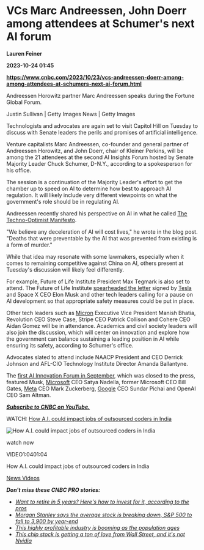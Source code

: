 # VCs Marc Andreessen, John Doerr among attendees at Schumer's next AI forum
**Lauren Feiner**

**2023-10-24 01:45**

**https://www.cnbc.com/2023/10/23/vcs-andreessen-doerr-among-among-attendees-at-schumers-next-ai-forum.html**

Andreessen Horowitz partner Marc Andreessen speaks during the Fortune Global Forum.

Justin Sullivan | Getty Images News | Getty Images

Technologists and advocates are again set to visit Capitol Hill on Tuesday to discuss with Senate leaders the perils and promises of artificial intelligence.

Venture capitalists Marc Andreessen, co-founder and general partner of Andreessen Horowitz, and John Doerr, chair of Kleiner Perkins, will be among the 21 attendees at the second AI Insights Forum hosted by Senate Majority Leader Chuck Schumer, D-N.Y., according to a spokesperson for his office.

The session is a continuation of the Majority Leader's effort to get the chamber up to speed on AI to determine how best to approach AI regulation. It will likely include very different viewpoints on what the government's role should be in regulating AI.

Andreessen recently shared his perspective on AI in what he called [The Techno-Optimist Manifesto](https://a16z.com/the-techno-optimist-manifesto/).

"We believe any deceleration of AI will cost lives," he wrote in the blog post. "Deaths that were preventable by the AI that was prevented from existing is a form of murder."

While that idea may resonate with some lawmakers, especially when it comes to remaining competitive against China on AI, others present at Tuesday's discussion will likely feel differently.

For example, Future of Life Institute President Max Tegmark is also set to attend. The Future of Life Institute [spearheaded the letter](https://www.cnbc.com/2023/03/29/elon-musk-other-tech-leaders-pause-training-ai-beyond-gpt-4.html) signed by [Tesla](https://www.cnbc.com/quotes/TSLA/) and Space X CEO Elon Musk and other tech leaders calling for a pause on AI development so that appropriate safety measures could be put in place.

Other tech leaders such as [Micron](https://www.cnbc.com/quotes/MU/) Executive Vice President Manish Bhatia, Revolution CEO Steve Case, Stripe CEO Patrick Collison and Cohere CEO Aidan Gomez will be in attendance. Academics and civil society leaders will also join the discussion, which will center on innovation and explore how the government can balance sustaining a leading position in AI while ensuring its safety, according to Schumer's office.

Advocates slated to attend include NAACP President and CEO Derrick Johnson and AFL-CIO Technology Institute Director Amanda Ballantyne.

The [first AI Innovation Forum in September](https://www.cnbc.com/2023/09/13/musk-zuckerberg-among-tech-leaders-visiting-senate-to-speak-about-ai-.html), which was closed to the press, featured Musk, [Microsoft](https://www.cnbc.com/quotes/MSFT/) CEO Satya Nadella, former Microsoft CEO Bill Gates, [Meta](https://www.cnbc.com/quotes/META/) CEO Mark Zuckerberg, [Google](https://www.cnbc.com/quotes/GOOGL/) CEO Sundar Pichai and OpenAI CEO Sam Altman.

[_**Subscribe to CNBC on YouTube.**_](https://www.youtube.com/c/CNBC?sub_confirmation=1)

WATCH: [How A.I. could impact jobs of outsourced coders in India](https://www.cnbc.com/video/2023/07/18/how-ai-could-impact-jobs-of-outsourced-coders-in-india.html)

![How A.I. could impact jobs of outsourced coders in India](https://image.cnbcfm.com/api/v1/image/107273182-GettyImages-1144645520.jpg?v=1689705210&w=750&h=422&vtcrop=y)

watch now

VIDEO1:0401:04

How A.I. could impact jobs of outsourced coders in India

[News Videos](https://www.cnbc.com/news-videos/)

_**Don't miss these CNBC PRO stories:**_

*   [_Want to retire in 5 years? Here's how to invest for it, according to the pros_](https://www.cnbc.com/2023/10/16/want-to-retire-in-5-years-heres-how-to-invest-for-it-according-to-the-pros.html)
*   [_Morgan Stanley says the average stock is breaking down, S&P 500 to fall to 3,900 by year-end_](https://www.cnbc.com/2023/10/16/morgan-stanley-says-the-average-stock-is-breaking-down-sp-500-to-fall-to-3900-by-year-end-.html)
*   [_This highly profitable industry is booming as the population ages_](https://www.cnbc.com/2023/10/15/this-highly-profitable-industry-is-booming-as-the-population-ages.html)
*   [_This chip stock is getting a ton of love from Wall Street, and it's not Nvidia_](https://www.cnbc.com/2023/10/20/the-chip-stock-is-getting-a-ton-of-love-from-wall-street-and-its-not-nvidia.html)